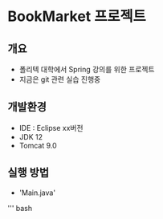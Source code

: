 # BookMarket 프로젝트

## 개요

- 폴리텍 대학에서 Spring 강의를 위한 프로젝트
- 지금은 git 관련 실습 진행중

## 개발환경

- IDE : Eclipse xx버전
- JDK 12
- Tomcat 9.0

## 실행 방법

- 'Main.java'

''' bash